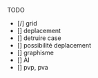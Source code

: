 TODO
- [/] grid
- [] deplacement
- [] detruire case 
- [] possibilité deplacement 
- [] graphisme 
- [] AI 
- [] pvp, pva
